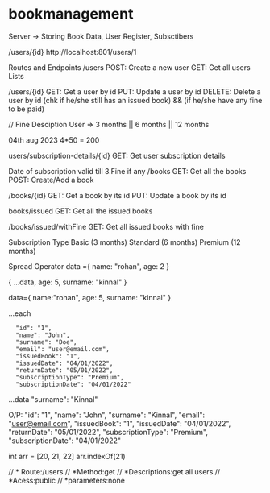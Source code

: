 # bookmanagement


Server -> Storing Book Data, User Register, Subsctibers

/users/{id} http://localhost:801/users/1

Routes and Endpoints
/users
POST: Create a new user GET: Get all users Lists

/users/{id}
GET: Get a user by id PUT: Update a user by id DELETE: Delete a user by id (chk if he/she still has an issued book) && (if he/she have any fine to be paid)

// Fine Desciption User => 3 months || 6 months || 12 months

04th aug 2023 4*50 = 200

users/subscription-details/{id}
GET: Get user subscription details

Date of subscription
valid till 3.Fine if any
/books
GET: Get all the books POST: Create/Add a book

/books/{id}
GET: Get a book by its id PUT: Update a book by its id

books/issued
GET: Get all the issued books

/books/issued/withFine
GET: Get all issued books with fine

Subscription Type
Basic (3 months) Standard (6 months) Premium (12 months)

Spread Operator
data ={ name: "rohan", age: 2 }

{ ...data, age: 5, surname: "kinnal" }

data={ name:"rohan", age: 5, surname: "kinnal" }

...each

      "id": "1",
      "name": "John",
      "surname": "Doe",
      "email": "user@email.com",
      "issuedBook": "1",
      "issuedDate": "04/01/2022",
      "returnDate": "05/01/2022",
      "subscriptionType": "Premium",
      "subscriptionDate": "04/01/2022"
...data "surname": "Kinnal"

O/P: "id": "1", "name": "John", "surname": "Kinnal", "email": "user@email.com", "issuedBook": "1", "issuedDate": "04/01/2022", "returnDate": "05/01/2022", "subscriptionType": "Premium", "subscriptionDate": "04/01/2022"

int arr = [20, 21, 22] arr.indexOf(21)




// * Route:/users
// *Method:get
// *Descriptions:get all users
// *Acess:public
// *parameters:none